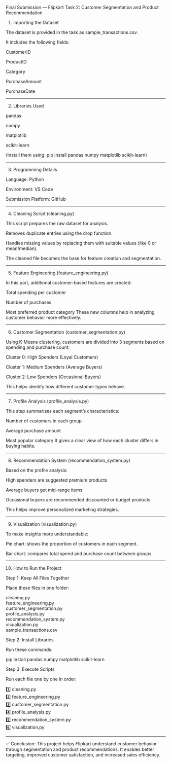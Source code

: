 Final Submission — Flipkart Task 2: Customer Segmentation and Product Recommendation

1. Importing the Dataset

The dataset is provided in the task as sample_transactions.csv.

It includes the following fields:

CustomerID

ProductID

Category

PurchaseAmount

PurchaseDate



---

2. Libraries Used

pandas

numpy

matplotlib

scikit-learn


(Install them using: pip install pandas numpy matplotlib scikit-learn)


---

3. Programming Details

Language: Python

Environment: VS Code

Submission Platform: GitHub



---

4. Cleaning Script (cleaning.py)

This script prepares the raw dataset for analysis.

Removes duplicate entries using the drop function.

Handles missing values by replacing them with suitable values (like 0 or mean/median).

The cleaned file becomes the base for feature creation and segmentation.



---

5. Feature Engineering (feature_engineering.py)

In this part, additional customer-based features are created:

Total spending per customer

Number of purchases

Most preferred product category
These new columns help in analyzing customer behavior more effectively.



---

6. Customer Segmentation (customer_segmentation.py)

Using K-Means clustering, customers are divided into 3 segments based on spending and purchase count:

Cluster 0: High Spenders (Loyal Customers)

Cluster 1: Medium Spenders (Average Buyers)

Cluster 2: Low Spenders (Occasional Buyers)


This helps identify how different customer types behave.


---

7. Profile Analysis (profile_analysis.py)

This step summarizes each segment’s characteristics:

Number of customers in each group

Average purchase amount

Most popular category
It gives a clear view of how each cluster differs in buying habits.



---

8. Recommendation System (recommendation_system.py)

Based on the profile analysis:

High spenders are suggested premium products

Average buyers get mid-range items

Occasional buyers are recommended discounted or budget products


This helps improve personalized marketing strategies.


---

9. Visualization (visualization.py)

To make insights more understandable:

Pie chart: shows the proportion of customers in each segment.

Bar chart: compares total spend and purchase count between groups.



---

10. How to Run the Project

Step 1: Keep All Files Together

Place these files in one folder:

cleaning.py  
feature_engineering.py  
customer_segmentation.py  
profile_analysis.py  
recommendation_system.py  
visualization.py  
sample_transactions.csv

Step 2: Install Libraries

Run these commands:

pip install pandas numpy matplotlib scikit-learn

Step 3: Execute Scripts

Run each file one by one in order:

1️⃣ cleaning.py  
2️⃣ feature_engineering.py  
3️⃣ customer_segmentation.py  
4️⃣ profile_analysis.py  
5️⃣ recommendation_system.py  
6️⃣ visualization.py


---

✅ Conclusion:
This project helps Flipkart understand customer behavior through segmentation and product recommendations. It enables better targeting, improved customer satisfaction, and increased sales efficiency.
